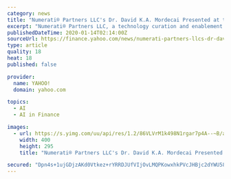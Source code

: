 ```yaml
---
category: news
title: "Numerati® Partners LLC's Dr. David K.A. Mordecai Presented at the CFTC's Second Annual Fintech Forward Conference"
excerpt: "Numerati® Partners LLC, a technology curation and enablement firm announced that Dr. David K.A. Mordecai presented at the U.S. Commodity Futures Trading Commission's (CFTC) Second Annual Fintech Forward Conference on October 24,"
publishedDateTime: 2020-01-14T02:14:00Z
sourceUrl: https://finance.yahoo.com/news/numerati-partners-llcs-dr-david-150000161.html
type: article
quality: 18
heat: 18
published: false

provider:
  name: YAHOO!
  domain: yahoo.com

topics:
  - AI
  - AI in Finance

images:
  - url: https://s.yimg.com/uu/api/res/1.2/86VLVrM1k498N1rgar7p4A--~B/aD0yOTU7dz00MDA7c209MTthcHBpZD15dGFjaHlvbg--/https://media.zenfs.com/en/prnewswire.com/9554ba2c31b6d5bd778fe168052b511b
    width: 400
    height: 295
    title: "Numerati® Partners LLC's Dr. David K.A. Mordecai Presented at the CFTC's Second Annual Fintech Forward Conference"

secured: "Dpn4s+1ujGDjzAKd0Vtkez+rYRRDJUfVIjOvLMQPKowxhkPVcJHBjc2dYWU58/JtOlWcviBf5dL1bzpwgi6eF/ak1LhEb++fiNn8ZfljHnuTPK+67TyMQhdCaJeAwSz9/ogQ3uHGu011Pn+il4S8o65sDqYZP2hzATyp6wwPOGfDpmM90njDEhVCfokKHYXF+/0e23jhmWJvcKDz81MINrkNlIEeUh8Dqmvlhc9lSY0BTPJiftFR/Mig/qWEdCkN8M+m0Eg6QMiAGXcGxuN1YzL6nDYXPKBFi/1S5oPwBnLDHWAZ64qJwXGuPFxqzXZYc2TFg+BWbxi3RNKFcjRlce8I/nrceWyNI8v5BtCldxD4Mt2tOq92Wu8LpXeRLB2yCDzPOSxfsmTFtMFVi4+Fw7unYlAn2PvpGNP6tNY2zqRmk0BobrSt1vHrNv+dd2uUNmyij6+xNeqz1eGOUh00EQ==;K/I2TgaXtwKpqbqFiHviWg=="
---
```



